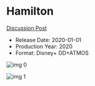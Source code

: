 # Hamilton

[Discussion Post](https://www.avsforum.com/threads/bass-eq-for-filtered-movies.2995212/post-59899408)

* Release Date: 2020-01-01
* Production Year: 2020
* Format: Disney+ DD+ATMOS

![img 0](https://i.imgur.com/ediWrOR.jpg)

![img 1](https://i.imgur.com/578gqze.png)

